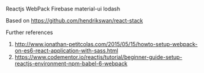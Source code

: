 Reactjs
WebPack
Firebase
material-ui
lodash

Based on https://github.com/hendrikswan/react-stack

Further references

1. http://www.jonathan-petitcolas.com/2015/05/15/howto-setup-webpack-on-es6-react-application-with-sass.html
2. https://www.codementor.io/reactjs/tutorial/beginner-guide-setup-reactjs-environment-npm-babel-6-webpack
